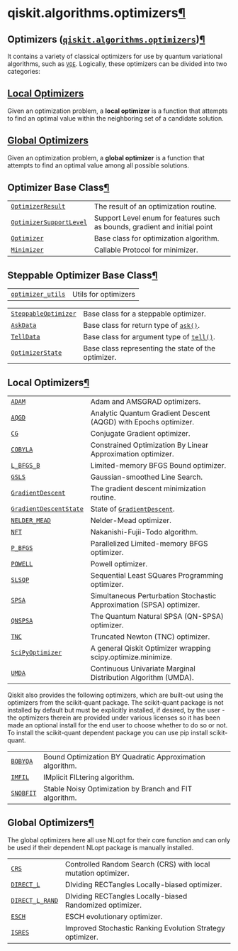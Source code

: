 <span id="qiskit-algorithms-optimizers" />

# qiskit.algorithms.optimizers[¶](#module-qiskit.algorithms.optimizers "Permalink to this headline")

## Optimizers ([`qiskit.algorithms.optimizers`](#module-qiskit.algorithms.optimizers "qiskit.algorithms.optimizers"))[¶](#optimizers-qiskit-algorithms-optimizers "Permalink to this headline")

It contains a variety of classical optimizers for use by quantum variational algorithms, such as [`VQE`](qiskit.algorithms.VQE "qiskit.algorithms.VQE"). Logically, these optimizers can be divided into two categories:

## [Local Optimizers](#local-optimizers)

Given an optimization problem, a **local optimizer** is a function that attempts to find an optimal value within the neighboring set of a candidate solution.

## [Global Optimizers](#global-optimizers)

Given an optimization problem, a **global optimizer** is a function that attempts to find an optimal value among all possible solutions.

## Optimizer Base Class[¶](#optimizer-base-class "Permalink to this headline")

|                                                                                                                                    |                                                                            |
| ---------------------------------------------------------------------------------------------------------------------------------- | -------------------------------------------------------------------------- |
| [`OptimizerResult`](qiskit.algorithms.optimizers.OptimizerResult "qiskit.algorithms.optimizers.OptimizerResult")                   | The result of an optimization routine.                                     |
| [`OptimizerSupportLevel`](qiskit.algorithms.optimizers.OptimizerSupportLevel "qiskit.algorithms.optimizers.OptimizerSupportLevel") | Support Level enum for features such as bounds, gradient and initial point |
| [`Optimizer`](qiskit.algorithms.optimizers.Optimizer "qiskit.algorithms.optimizers.Optimizer")                                     | Base class for optimization algorithm.                                     |
| [`Minimizer`](qiskit.algorithms.optimizers.Minimizer "qiskit.algorithms.optimizers.Minimizer")                                     | Callable Protocol for minimizer.                                           |

## Steppable Optimizer Base Class[¶](#steppable-optimizer-base-class "Permalink to this headline")

|                                                                                                                                                                      |                      |
| -------------------------------------------------------------------------------------------------------------------------------------------------------------------- | -------------------- |
| [`optimizer_utils`](qiskit.algorithms.optimizers.optimizer_utils#module-qiskit.algorithms.optimizers.optimizer_utils "qiskit.algorithms.optimizers.optimizer_utils") | Utils for optimizers |

|                                                                                                                           |                                                                                                                                                          |
| ------------------------------------------------------------------------------------------------------------------------- | -------------------------------------------------------------------------------------------------------------------------------------------------------- |
| [`SteppableOptimizer`](qiskit.algorithms.optimizers.SteppableOptimizer "qiskit.algorithms.optimizers.SteppableOptimizer") | Base class for a steppable optimizer.                                                                                                                    |
| [`AskData`](qiskit.algorithms.optimizers.AskData "qiskit.algorithms.optimizers.AskData")                                  | Base class for return type of [`ask()`](qiskit.algorithms.optimizers.SteppableOptimizer#ask "qiskit.algorithms.optimizers.SteppableOptimizer.ask").      |
| [`TellData`](qiskit.algorithms.optimizers.TellData "qiskit.algorithms.optimizers.TellData")                               | Base class for argument type of [`tell()`](qiskit.algorithms.optimizers.SteppableOptimizer#tell "qiskit.algorithms.optimizers.SteppableOptimizer.tell"). |
| [`OptimizerState`](qiskit.algorithms.optimizers.OptimizerState "qiskit.algorithms.optimizers.OptimizerState")             | Base class representing the state of the optimizer.                                                                                                      |

## Local Optimizers[¶](#local-optimizers "Permalink to this headline")

|                                                                                                                                 |                                                                                                                            |
| ------------------------------------------------------------------------------------------------------------------------------- | -------------------------------------------------------------------------------------------------------------------------- |
| [`ADAM`](qiskit.algorithms.optimizers.ADAM "qiskit.algorithms.optimizers.ADAM")                                                 | Adam and AMSGRAD optimizers.                                                                                               |
| [`AQGD`](qiskit.algorithms.optimizers.AQGD "qiskit.algorithms.optimizers.AQGD")                                                 | Analytic Quantum Gradient Descent (AQGD) with Epochs optimizer.                                                            |
| [`CG`](qiskit.algorithms.optimizers.CG "qiskit.algorithms.optimizers.CG")                                                       | Conjugate Gradient optimizer.                                                                                              |
| [`COBYLA`](qiskit.algorithms.optimizers.COBYLA "qiskit.algorithms.optimizers.COBYLA")                                           | Constrained Optimization By Linear Approximation optimizer.                                                                |
| [`L_BFGS_B`](qiskit.algorithms.optimizers.L_BFGS_B "qiskit.algorithms.optimizers.L_BFGS_B")                                     | Limited-memory BFGS Bound optimizer.                                                                                       |
| [`GSLS`](qiskit.algorithms.optimizers.GSLS "qiskit.algorithms.optimizers.GSLS")                                                 | Gaussian-smoothed Line Search.                                                                                             |
| [`GradientDescent`](qiskit.algorithms.optimizers.GradientDescent "qiskit.algorithms.optimizers.GradientDescent")                | The gradient descent minimization routine.                                                                                 |
| [`GradientDescentState`](qiskit.algorithms.optimizers.GradientDescentState "qiskit.algorithms.optimizers.GradientDescentState") | State of [`GradientDescent`](qiskit.algorithms.optimizers.GradientDescent "qiskit.algorithms.optimizers.GradientDescent"). |
| [`NELDER_MEAD`](qiskit.algorithms.optimizers.NELDER_MEAD "qiskit.algorithms.optimizers.NELDER_MEAD")                            | Nelder-Mead optimizer.                                                                                                     |
| [`NFT`](qiskit.algorithms.optimizers.NFT "qiskit.algorithms.optimizers.NFT")                                                    | Nakanishi-Fujii-Todo algorithm.                                                                                            |
| [`P_BFGS`](qiskit.algorithms.optimizers.P_BFGS "qiskit.algorithms.optimizers.P_BFGS")                                           | Parallelized Limited-memory BFGS optimizer.                                                                                |
| [`POWELL`](qiskit.algorithms.optimizers.POWELL "qiskit.algorithms.optimizers.POWELL")                                           | Powell optimizer.                                                                                                          |
| [`SLSQP`](qiskit.algorithms.optimizers.SLSQP "qiskit.algorithms.optimizers.SLSQP")                                              | Sequential Least SQuares Programming optimizer.                                                                            |
| [`SPSA`](qiskit.algorithms.optimizers.SPSA "qiskit.algorithms.optimizers.SPSA")                                                 | Simultaneous Perturbation Stochastic Approximation (SPSA) optimizer.                                                       |
| [`QNSPSA`](qiskit.algorithms.optimizers.QNSPSA "qiskit.algorithms.optimizers.QNSPSA")                                           | The Quantum Natural SPSA (QN-SPSA) optimizer.                                                                              |
| [`TNC`](qiskit.algorithms.optimizers.TNC "qiskit.algorithms.optimizers.TNC")                                                    | Truncated Newton (TNC) optimizer.                                                                                          |
| [`SciPyOptimizer`](qiskit.algorithms.optimizers.SciPyOptimizer "qiskit.algorithms.optimizers.SciPyOptimizer")                   | A general Qiskit Optimizer wrapping scipy.optimize.minimize.                                                               |
| [`UMDA`](qiskit.algorithms.optimizers.UMDA "qiskit.algorithms.optimizers.UMDA")                                                 | Continuous Univariate Marginal Distribution Algorithm (UMDA).                                                              |

Qiskit also provides the following optimizers, which are built-out using the optimizers from the scikit-quant package. The scikit-quant package is not installed by default but must be explicitly installed, if desired, by the user - the optimizers therein are provided under various licenses so it has been made an optional install for the end user to choose whether to do so or not. To install the scikit-quant dependent package you can use pip install scikit-quant.

|                                                                                          |                                                          |
| ---------------------------------------------------------------------------------------- | -------------------------------------------------------- |
| [`BOBYQA`](qiskit.algorithms.optimizers.BOBYQA "qiskit.algorithms.optimizers.BOBYQA")    | Bound Optimization BY Quadratic Approximation algorithm. |
| [`IMFIL`](qiskit.algorithms.optimizers.IMFIL "qiskit.algorithms.optimizers.IMFIL")       | IMplicit FILtering algorithm.                            |
| [`SNOBFIT`](qiskit.algorithms.optimizers.SNOBFIT "qiskit.algorithms.optimizers.SNOBFIT") | Stable Noisy Optimization by Branch and FIT algorithm.   |

## Global Optimizers[¶](#global-optimizers "Permalink to this headline")

The global optimizers here all use NLopt for their core function and can only be used if their dependent NLopt package is manually installed.

|                                                                                                            |                                                               |
| ---------------------------------------------------------------------------------------------------------- | ------------------------------------------------------------- |
| [`CRS`](qiskit.algorithms.optimizers.CRS "qiskit.algorithms.optimizers.CRS")                               | Controlled Random Search (CRS) with local mutation optimizer. |
| [`DIRECT_L`](qiskit.algorithms.optimizers.DIRECT_L "qiskit.algorithms.optimizers.DIRECT_L")                | DIviding RECTangles Locally-biased optimizer.                 |
| [`DIRECT_L_RAND`](qiskit.algorithms.optimizers.DIRECT_L_RAND "qiskit.algorithms.optimizers.DIRECT_L_RAND") | DIviding RECTangles Locally-biased Randomized optimizer.      |
| [`ESCH`](qiskit.algorithms.optimizers.ESCH "qiskit.algorithms.optimizers.ESCH")                            | ESCH evolutionary optimizer.                                  |
| [`ISRES`](qiskit.algorithms.optimizers.ISRES "qiskit.algorithms.optimizers.ISRES")                         | Improved Stochastic Ranking Evolution Strategy optimizer.     |

